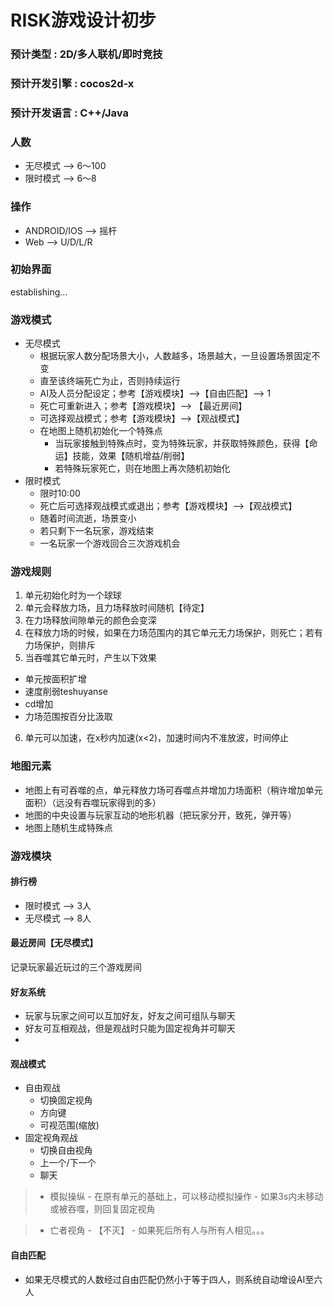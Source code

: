 # RISK游戏设计初步

### 预计类型 : 2D/多人联机/即时竞技

### 预计开发引擎 : cocos2d-x

### 预计开发语言 : C++/Java

### 人数
 + 无尽模式 --> 6～100
 + 限时模式 --> 6～8

### 操作
- ANDROID/IOS --> 摇杆
- Web --> U/D/L/R

### 初始界面
establishing...

### 游戏模式
- 无尽模式
    + 根据玩家人数分配场景大小，人数越多，场景越大，一旦设置场景固定不变
    + 直至该终端死亡为止，否则持续运行
    + AI及人员分配设定；参考【游戏模块】-->【自由匹配】--> 1
    + 死亡可重新进入；参考【游戏模块】--> 【最近房间】
    + 可选择观战模式；参考【游戏模块】-->【观战模式】
    + 在地图上随机初始化一个特殊点
        + 当玩家接触到特殊点时，变为特殊玩家，并获取特殊颜色，获得【命运】技能，效果【随机增益/削弱】
        + 若特殊玩家死亡，则在地图上再次随机初始化
- 限时模式
    + 限时10:00
    + 死亡后可选择观战模式或退出；参考【游戏模块】-->【观战模式】
    + 随着时间流逝，场景变小
    + 若只剩下一名玩家，游戏结束
    + 一名玩家一个游戏回合三次游戏机会

### 游戏规则
1. 单元初始化时为一个球球
2. 单元会释放力场，且力场释放时间随机【待定】
3. 在力场释放间隙单元的颜色会变深
4. 在释放力场的时候，如果在力场范围内的其它单元无力场保护，则死亡；若有力场保护，则排斥
5. 当吞噬其它单元时，产生以下效果
 - 单元按面积扩增
 - 速度削弱teshuyanse
 - cd增加
 - 力场范围按百分比汲取
6. 单元可以加速，在x秒内加速(x<2)，加速时间内不准放波，时间停止

### 地图元素
 - 地图上有可吞噬的点，单元释放力场可吞噬点并增加力场面积（稍许增加单元面积）（远没有吞噬玩家得到的多）
 - 地图的中央设置与玩家互动的地形机器（把玩家分开，致死，弹开等）
 - 地图上随机生成特殊点

### 游戏模块
#### 排行榜
 + 限时模式 --> 3人
 + 无尽模式 --> 8人

#### 最近房间【无尽模式】
记录玩家最近玩过的三个游戏房间

#### 好友系统
 - 玩家与玩家之间可以互加好友，好友之间可组队与聊天
 - 好友可互相观战，但是观战时只能为固定视角并可聊天
-
#### 观战模式
 + 自由观战
    - 切换固定视角
    - 方向键
    - 可视范围(缩放)
 + 固定视角观战
    - 切换自由视角
    - 上一个/下一个
    - 聊天

>   - 模拟操纵
        - 在原有单元的基础上，可以移动模拟操作
        - 如果3s内未移动或被吞噬，则回复固定视角

>   - 亡者视角
        - 【不灭】
        - 如果死后所有人与所有人相见。。。

#### 自由匹配
- 如果无尽模式的人数经过自由匹配仍然小于等于四人，则系统自动增设AI至六人
